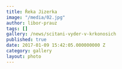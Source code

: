 ```yaml
---
title: Řeka Jizerka
image: "/media/02.jpg"
author: libor-prauz
tags: []
gallery: /news/scitani-vyder-v-krkonosich
published: true
date: 2017-01-09 15:42:05.000000000 Z
category: gallery
layout: photo
---
```


